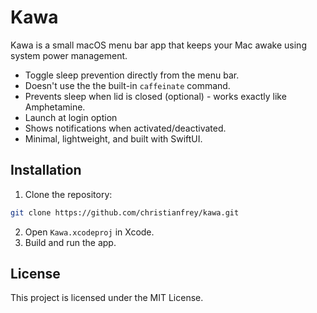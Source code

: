 # Kawa

Kawa is a small macOS menu bar app that keeps your Mac awake using system power management.  

- Toggle sleep prevention directly from the menu bar.
- Doesn't use the the built-in `caffeinate` command.
- Prevents sleep when lid is closed (optional) - works exactly like Amphetamine.
- Launch at login option
- Shows notifications when activated/deactivated.
- Minimal, lightweight, and built with SwiftUI.

## Installation

1. Clone the repository:
```bash
git clone https://github.com/christianfrey/kawa.git
```

2. Open `Kawa.xcodeproj` in Xcode.
3. Build and run the app.

## License

This project is licensed under the MIT License.
